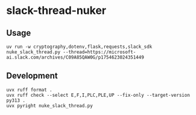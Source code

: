 # slack-thread-nuker

## Usage

```
uv run -w cryptography,dotenv,flask,requests,slack_sdk nuke_slack_thread.py --thread=https://microsoft-ai.slack.com/archives/C09A85QAW0G/p1754623024351449
```

## Development

```
uvx ruff format .
uvx ruff check --select E,F,I,PLC,PLE,UP --fix-only --target-version py313 .
uvx pyright nuke_slack_thread.py
```
